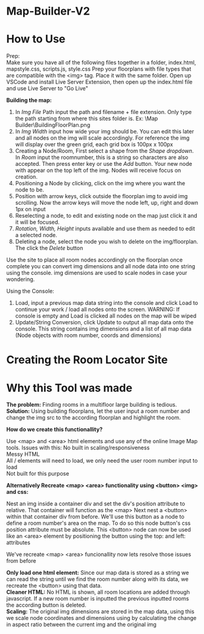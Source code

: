 # Map-Builder-V2

<h1>How to Use</h1>

Prep:  
  Make sure you have all of the following files together in a folder, index.html, mapstyle.css, scripts.js, style.css
  Prep your floorplans with file types that are compatible with the \<img> tag. Place it with the same folder.
  Open up VSCode and install Live Server Extension, then open up the index.html file and use Live Server to "Go Live"

****Building the map:****
  1) In _Img File_ Path input the path and filename + file extension. Only type the path starting from where this sites folder is. Ex: \Map Builder\BuildingFloorPlan.png
  2) In _Img Width_ input how wide your img should be. You can edit this later and all nodes on the img will scale accordingly. For reference the img will display over the green grid, each grid box is 100px x 100px
  3) Creating a Node/Room, First select a shape from the _Shape dropdown_. In _Room_ input the roomnumber, this is a string so characters are also accepted. Then press enter key or use the _Add_ button. Your new node with appear on the top left of the img. Nodes will receive focus on creation.
  4) Positioning a Node by clicking, click on the img where you want the node to be.
  5) Position with arrow keys, click outside the floorplan img to avoid img scrolling. Now the arrow keys will move the node left, up, right and down 1px on input
  6) Reselecting a node, to edit and existing node on the map just click it and it will be focused.
  7) _Rotation, Width, Height_ inputs available and use them as needed to edit a selected node.
  8) Deleting a node, select the node you wish to delete on the img/floorplan. The click the _Delete_ button

  Use the site to place all room nodes accordingly on the floorplan once complete you can convert img dimensions and all node data into one string using the console. 
  img dimensions are used to scale nodes in case your wondering.

Using the Console:  
  1) Load, input a previous map data string into the console and click Load to continue your work / load all nodes onto the screen. WARNING: If console is empty and Load is clicked all nodes on the map will be wiped  
  2) Update/String Conversion, click Update to output all map data onto the console. This string contains img dimensions and a list of all map data (Node objects with room number, coords and dimensions)

<h1>Creating the Room Locator Site</h1>




<h1>Why this Tool was made</h1>
    
**The problem:** Finding rooms in a multifloor large building is tedious.
**Solution:** Using building floorplans, let the user input a room number and change the img src to the according floorplan and highlight the room.

**How do we create this functionallity?**

Use \<map> and \<area> html elements and use any of the online Image Map tools.
Issues with this:  No built in scaling/responsiveness  
                  Messy HTML  
                  All /<area> elements will need to load, we only need the user room number input to load  
                  Not built for this purpose  

**Alternatively Recreate \<map> \<area> functionality using \<button> \<img> and css:**
  
  Nest an img inside a container div and set the div's position attribute to relative. That container will function as the \<map>
  Next nest a \<button> within that container div from before. We'll use this button as a node to define a room number's area on the map.
  To do so this node button's css position attribute must be absolute. This \<button> node can now be used like an \<area> element by
  positioning the button using the top: and left: attributes

We've recreate \<map> \<area> funcionallity now lets resolve those issues from before    
  
**Only load one html element:** Since our map data is stored as a string we can read the string until we find the room number along with its data, we recreate the \<button> using that data.  
**Cleaner HTML:** No HTML is shown, all room locations are added through javascript. If a new room number is inputted the previous inputted rooms the according button is deleted.  
**Scaling:** The original img dimensions are stored in the map data, using this we scale node coordinates and dimensions using by calculating the change in aspect ratio between the current img and the original img


    


    

      

  
  

  
